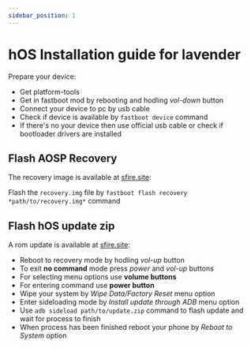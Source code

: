 ```yaml
---
sidebar_position: 1
---
```


# hOS Installation guide for lavender

Prepare your device:

- Get platform-tools
- Get in fastboot mod by rebooting and hodling *vol-down* button
- Connect your device to pc by usb cable
- Check if device is available by `fastboot device` command
- If there's no your device then use official usb cable or check if bootloader drivers are installed

## Flash AOSP Recovery

The recovery image is available at [sfire.site](http://sfire.site):

Flash the `recovery.img` file by `fastboot flash recovery *path/to/recovery.img*` command

## Flash hOS update zip

A rom update is available at [sfire.site](http://sfire.site):

- Reboot to recovery mode by hodling *vol-up* button
- To exit **no command** mode press *power* and *vol-up* buttons
- For selecting menu options use **volume buttons**
- For entering command use **power button**
- Wipe your system by *Wipe Data/Factory Reset* menu option
- Enter sideloading mode by *Install update through ADB* menu option
- Use `adb sideload path/to/update.zip` command to flash update and wait for process to finish
- When process has been finished reboot your phone by *Reboot to System* option